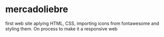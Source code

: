 # mercadoliebre
first web site aplying HTML, CSS, importing icons from fontawesome and styling them. On process to make it a responsive web

